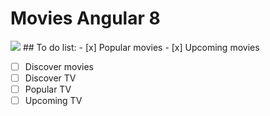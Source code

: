 # Movies Angular 8

<img src="https://lh3.googleusercontent.com/ZNJ2xUkDjnDTvvwUvEFkTK2vFNvJGlqRbn-7tO0lI6aOni6vkegcv8mlI6VORZ-KP1tblVOtnSHqJrhlJEx2=w1332-h958-rw">
## To do list:
- [x] Popular movies
- [x] Upcoming movies

- [ ] Discover movies
- [ ] Discover TV
- [ ] Popular TV
- [ ] Upcoming TV
